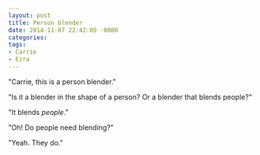 ```yaml
---
layout: post
title: Person blender
date: 2014-11-07 22:42:09 -0000
categories:
tags:
- Carrie
- Ezra
---
```

"Carrie, this is a person blender."

"Is it a blender in the shape of a person? Or a blender that blends people?"

"It blends <em>people</em>."

"Oh! Do people need blending?"

"Yeah. They do."
